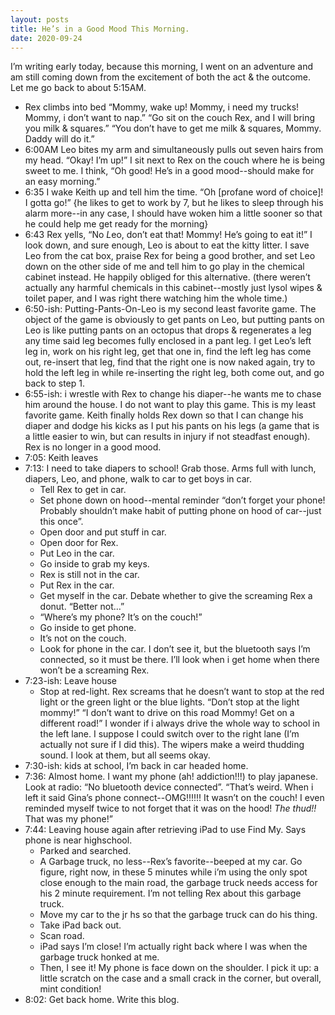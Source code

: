 ```yaml
---
layout: posts
title: He’s in a Good Mood This Morning.
date: 2020-09-24
---
```


I’m writing early today, because this morning, I went on an adventure and am still coming down from the excitement of both the act & the outcome.  Let me go back to about 5:15AM. 

* Rex climbs into bed “Mommy, wake up!  Mommy, i need my trucks!  Mommy, i don’t want to nap.”  “Go sit on the couch Rex, and I will bring you milk & squares.”  “You don’t have to get me milk & squares, Mommy.  Daddy will do it.”
* 6:00AM Leo bites my arm and simultaneously pulls out seven hairs from my head.  “Okay! I’m up!”  I sit next to Rex on the couch where he is being sweet to me.  I think, “Oh good!  He’s in a good mood--should make for an easy morning.”
* 6:35 I wake Keith up and tell him the time.  “Oh [profane word of choice]! I gotta go!” {he likes to get to work by 7, but he likes to sleep through his alarm more--in any case, I should have woken him a little sooner so that he could help me get ready for the morning}  
* 6:43 Rex yells, “No *L*eo, don’t eat that!  Mommy!  He’s going to eat it!”  I look down, and sure enough, Leo is about to eat the kitty litter.  I save Leo from the cat box,  praise Rex for being a good brother, and set Leo down on the other side of me and tell him to go play in the chemical cabinet instead.  He happily obliged for this alternative. (there weren’t actually any harmful chemicals in this cabinet--mostly just lysol wipes & toilet paper, and I was right there watching him the whole time.)
* 6:50-ish:  Putting-Pants-On-Leo is my second least favorite game.  The object of the game is obviously to get pants on Leo, but putting pants on Leo is like putting pants on an octopus that drops & regenerates a leg any time said leg becomes fully enclosed in a pant leg.  I get Leo’s left leg in, work on his right leg, get that one in, find the left leg has come out, re-insert that leg, find that the right one is now naked again, try to hold the left leg in while re-inserting the right leg, both come out, and go back to step 1.
* 6:55-ish:  i wrestle with Rex to change his diaper--he wants me to chase him around the house.  I do not want to play this game.  This is my least favorite game.  Keith finally holds Rex down so that I can change his diaper and dodge his kicks as I put his pants on his legs (a game that is a little easier to win, but can results in injury if not steadfast enough). Rex is no longer in a good mood.  
* 7:05: Keith leaves
* 7:13: I need to take diapers to school!  Grab those.  Arms full with lunch, diapers, Leo, and phone, walk to car to get boys in car.  
  * Tell Rex to get in car.  
  * Set phone down on hood--mental reminder “don’t forget your phone!  Probably shouldn’t make habit of putting phone on hood of car--just this once”.  
  * Open door and put stuff in car. 
  * Open door for Rex.  
  * Put Leo in the car.  
  * Go inside to grab my keys.  
  * Rex is still not in the car.  
  * Put Rex in the car.  
  * Get myself in the car.  Debate whether to give the screaming Rex a donut.  “Better not…”  
  * “Where’s my phone?  It’s on the couch!”  
  * Go inside to get phone.  
  * It’s not on the couch. 
  * Look for phone in the car.  I don’t see it, but the bluetooth says I’m connected, so it must be there.  I’ll look when i get home when there won’t be a screaming Rex.
* 7:23-ish:  Leave house
  * Stop at red-light.  Rex screams that he doesn’t want to stop at the red light or the green light or the blue lights.  “Don’t stop at the light mommy!”  “I don’t want to drive on this road Mommy! Get on a different road!”  I wonder if i always drive the whole way to school in the left lane.  I suppose I could switch over to the right lane (I’m actually not sure if I did this).  The wipers make a weird thudding sound.  I look at them, but all seems okay.
* 7:30-ish: kids at school, I’m back in car headed home.  
* 7:36:  Almost home.  I want my phone (ah! addiction!!!) to play japanese.  Look at radio: “No bluetooth device connected”.  “That’s weird.  When i left it said Gina’s phone connect--OMG!!!!!!  It wasn’t on the couch!  I even reminded myself twice to not forget that it was on the hood!   *The thud!!*  That was my phone!”
* 7:44:  Leaving house again after retrieving iPad to use Find My.  Says phone is near highschool.  
  * Parked and searched.
  * A Garbage truck, no less--Rex’s favorite--beeped at my car.  Go figure, right now, in these 5 minutes while i’m using the only spot close enough to the main road, the garbage truck needs access for his 2 minute requirement.  I’m not telling Rex about this garbage truck.  
  * Move my car to the jr hs so that the garbage truck can do his thing.
  * Take iPad back out.
  * Scan road.  
  * iPad says I’m close!  I’m actually right back where I was when the garbage truck honked at me.
  * Then, I see it!  My phone is face down on the shoulder.  I pick it up: a little scratch on the case and a small crack in the corner, but overall, mint condition!
* 8:02:  Get back home.  Write this blog.

